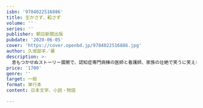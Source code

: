 ```yaml
---
isbn: '9784022516886'
title: 生かさず、殺さず
volume: ''
series: ''
publisher: 朝日新聞出版
pubdate: '2020-06-05'
cover: 'https://cover.openbd.jp/9784022516886.jpg'
author: 久坂部羊／著
description: >-
  息もつかせぬストーリー展開で、認知症専門病棟の医師と看護師、家族の壮絶で笑うに笑えない本音を、現役の医師が描いた医療サスペンスの傑作。認知症の患者も、がんや糖尿病などさまざまな病気を患う。彼らをどのように治療すべきか。一般の患者なら、検査や治療に協力も得られるが、認知症の患者はスムーズにはいかない。認知症患者専門病棟「にんにん病棟」では、主人公の医長の三杉や看護師たちが、日々認知症相手ならではの奮闘を続けている。とりわけ看護師たちの苦労は並大抵ではない。　一方、医者から作家に転じた坂崎は、鳴かず飛ばずのスランプを脱するべく、三杉をモデルにした小説を企てて、取材協力を求めてきた。坂崎は三杉が密かに悔やむ過去を知っており、それをネタに三杉を追い詰め、窮地に陥れて、小説しようとするが……。治療が認知症患者に必要以上の苦痛をもたらすとき、いったい医師は、どのような治療を選択すればよいのか。そこにある葛藤と逡巡。在宅医療を知る医師でもある著者の既刊『老乱』『老父よ、帰れ』につぐ「認知症小説」の決定版。
price: '1700'
genre: ''
target: 一般
format: 単行本
content: 日本文学、小説・物語

---
```

